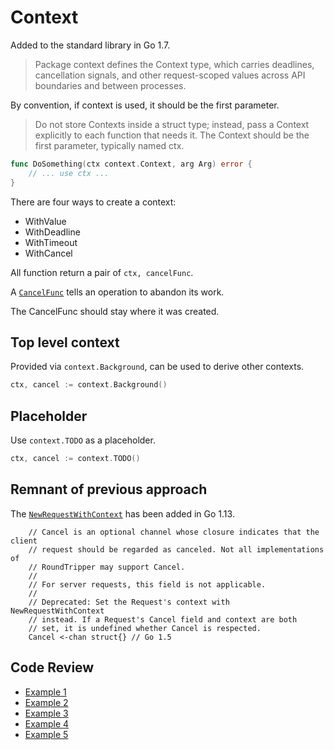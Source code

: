 # Context

Added to the standard library in Go 1.7.

> Package context defines the Context type, which carries deadlines,
> cancellation signals, and other request-scoped values across API boundaries
> and between processes.

By convention, if context is used, it should be the first parameter.

> Do not store Contexts inside a struct type; instead, pass a Context explicitly
> to each function that needs it. The Context should be the first parameter,
> typically named ctx.


```go
func DoSomething(ctx context.Context, arg Arg) error {
	// ... use ctx ...
}
```

There are four ways to create a context:

* WithValue
* WithDeadline
* WithTimeout
* WithCancel

All function return a pair of `ctx, cancelFunc`.

A [`CancelFunc`](https://golang.org/pkg/context/#CancelFunc) tells an operation to abandon its work.

The CancelFunc should stay where it was created.

## Top level context

Provided via `context.Background`, can be used to derive other contexts.

```go
ctx, cancel := context.Background()
```

## Placeholder

Use `context.TODO` as a placeholder.

```go
ctx, cancel := context.TODO()
```

## Remnant of previous approach

The
[`NewRequestWithContext`](https://tip.golang.org/pkg/net/http/#NewRequestWithContext)
has been added in Go 1.13.

```
    // Cancel is an optional channel whose closure indicates that the client
    // request should be regarded as canceled. Not all implementations of
    // RoundTripper may support Cancel.
    //
    // For server requests, this field is not applicable.
    //
    // Deprecated: Set the Request's context with NewRequestWithContext
    // instead. If a Request's Cancel field and context are both
    // set, it is undefined whether Cancel is respected.
    Cancel <-chan struct{} // Go 1.5
```

## Code Review

* [Example 1](example1/main.go)
* [Example 2](example2/main.go)
* [Example 3](example3/main.go)
* [Example 4](example4/main.go)
* [Example 5](example5/main.go)

